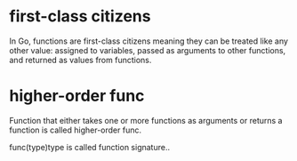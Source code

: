 # first-class citizens

In Go, functions are first-class citizens meaning they can be treated like any other value: assigned to variables, passed as arguments to other functions, and returned as values from functions.

# higher-order func

Function that either takes one or more functions as arguments or returns a function is called higher-order func.

func(type)type is called function signature..




